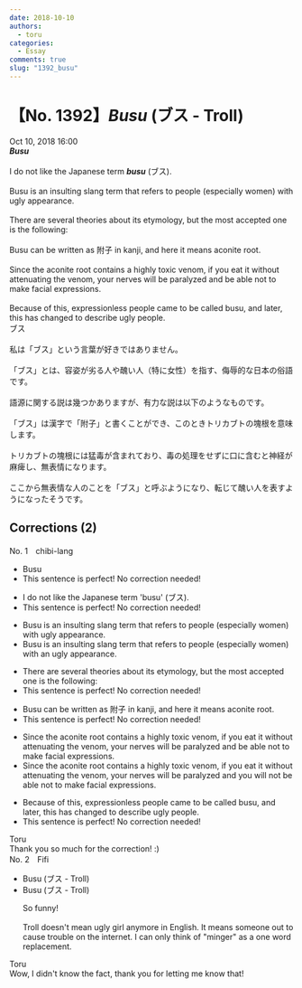 ```yaml
---
date: 2018-10-10
authors:
  - toru
categories:
  - Essay
comments: true
slug: "1392_busu"
---
```


# 【No. 1392】<strong><em>Busu</strong></em> (ブス - Troll)
<div class="date">Oct 10, 2018 16:00</div>
<div id="post"><div id="body_show_ori">
<strong><em>Busu</strong></em><br/><br/>I do not like the Japanese term <strong><em>busu</em></strong> (ブス).<br/><br/>Busu is an insulting slang term that refers to people (especially women) with ugly appearance.<br/><br/>There are several theories about its etymology, but the most accepted one is the following:<br/><br/>Busu can be written as 附子 in kanji, and here it means aconite root.<br/><br/>Since the aconite root contains a highly toxic venom, if you eat it without attenuating the venom, your nerves will be paralyzed and be able not to make facial expressions. <br/><br/>Because of this, expressionless people came to be called busu, and later, this has changed to describe ugly people.
</div></div>

<!-- more -->

<div id="post_ja"><div id="body_show_mo">
ブス<br/><br/>私は「ブス」という言葉が好きではありません。<br/><br/>「ブス」とは、容姿が劣る人や醜い人（特に女性）を指す、侮辱的な日本の俗語です。<br/><br/>語源に関する説は幾つかありますが、有力な説は以下のようなものです。<br/><br/>「ブス」は漢字で「附子」と書くことができ、このときトリカブトの塊根を意味します。<br/><br/>トリカブトの塊根には猛毒が含まれており、毒の処理をせずに口に含むと神経が麻痺し、無表情になります。<br/><br/>ここから無表情な人のことを「ブス」と呼ぶようになり、転じて醜い人を表すようになったそうです。
</div></div>

## Corrections (2)
<div id="block"><div class="first_name"> No. 1　<span class="just_name">chibi-lang</span></div><div id="block2">
<ul class="correction_field">
<li class="incorrect">Busu</li>
<li class="corrected perfect">This sentence is perfect! No correction needed!</li>
</ul>
<ul class="correction_field">
<li class="incorrect">I do not like the Japanese term 'busu' (ブス).</li>
<li class="corrected perfect">This sentence is perfect! No correction needed!</li>
</ul>
<ul class="correction_field">
<li class="incorrect">Busu is an insulting slang term that refers to people (especially women) with ugly appearance.</li>
<li class="corrected correct">
Busu is an insulting slang term that refers to people (especially women) with <span class="f_blue">an</span> ugly appearance.
</li>
</ul>
<ul class="correction_field">
<li class="incorrect">There are several theories about its etymology, but the most accepted one is the following:</li>
<li class="corrected perfect">This sentence is perfect! No correction needed!</li>
</ul>
<ul class="correction_field">
<li class="incorrect">Busu can be written as 附子 in kanji, and here it means aconite root.</li>
<li class="corrected perfect">This sentence is perfect! No correction needed!</li>
</ul>
<ul class="correction_field">
<li class="incorrect">Since the aconite root contains a highly toxic venom, if you eat it without attenuating the venom, your nerves will be paralyzed and be able not to make facial expressions.</li>
<li class="corrected correct">
Since the aconite root contains a highly toxic venom, if you eat it without attenuating the venom, your nerves will be paralyzed and <span class="f_blue">you will not </span>be able <span class="sline">not</span> to make facial expressions.
</li>
</ul>
<ul class="correction_field">
<li class="incorrect">Because of this, expressionless people came to be called busu, and later, this has changed to describe ugly people.</li>
<li class="corrected perfect">This sentence is perfect! No correction needed!</li>
</ul>
</div><div class="name"><span class="just_name">Toru</span><br>
Thank you so much for the correction! :)
</div>
</div>
<div id="block"><div class="first_name"> No. 2　<span class="just_name">Fifi</span></div><div id="block2">
<ul class="correction_field">
<li class="incorrect">Busu (ブス - Troll)</li>
<li class="corrected correct">
Busu (ブス - Troll)
<p class="correction_comment">So funny!<br/><br/>Troll doesn't mean ugly girl anymore in English. It means someone out to cause trouble on the internet.  I can only think of "minger" as a one word replacement.</p>
</li>
</ul>
</div><div class="name"><span class="just_name">Toru</span><br>
Wow, I didn't know the fact, thank you for letting me know that!<br/>
</div>
</div>
